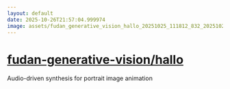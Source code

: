 ```yaml
---
layout: default
date: 2025-10-26T21:57:04.999974
image: assets/fudan_generative_vision_hallo_20251025_111812_832_20251025_113240_11376a--20251025T133250194--cropped.png
---
```


# [fudan-generative-vision/hallo](https://github.com/fudan-generative-vision/hallo/)

Audio-driven synthesis for portrait image animation
